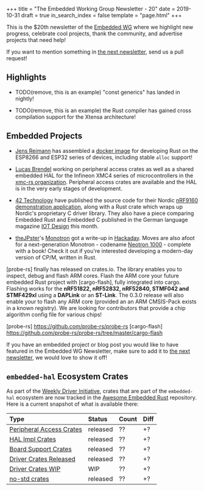 +++
title = "The Embedded Working Group Newsletter - 20"
date = 2019-10-31
draft = true
in_search_index = false
template = "page.html"
+++

<!-- TODO before release set `draft` to `false` and `in_search_index` to `true` -->

This is the $20th newsletter of the [Embedded WG] where we highlight new progress, celebrate cool projects, thank the community, and advertise projects that need help!

[Embedded WG]: https://github.com/rust-embedded/wg

<!-- TODO uncomment -->

<!-- Discuss on [users.rust-lang.org], [on twitter], or [on reddit]! -->

<!-- [users.rust-lang.org]: https://example.org/#TODO -->
<!-- [on twitter]: https://example.org/#TODO -->
<!-- [on reddit]: https://example.org/#TODO -->

<!-- more -->

If you want to mention something in [the next newsletter], send us a pull request!

<!-- TODO before release add the next template! -->

[the next newsletter]: https://github.com/rust-embedded/blog/edit/master/content/${TODO}.md

## Highlights

<!-- TODO Add news related to embedded Rust that are not about new crates releases here -->

- TODO(remove, this is an example) "const generics" has landed in nightly!

- TODO(remove, this is an example) the Rust compiler has gained cross compilation support for the Xtensa architecture!

## Embedded Projects

<!-- TODO Add news about embedded projects here -->

* [Jens Reimann] has assembled a [docker image] for developing Rust on the ESP8266 and ESP32 series of devices, including stable `alloc` support!

[Jens Reimann]: https://github.com/ctron/
[docker image]: https://github.com/ctron/rust-esp-container/

* [Lucas Brendel] working on peripheral access crates as well as a shared embedded HAL for the Infineon XMC4 series of microcontrollers in the [xmc-rs organization]. Peripheral access crates are available and the HAL is in the very early stages of development.

[Lucas Brendel]: http://github.com/lucasbrendel/
[xmc-rs organization]: https://github.com/xmc-rs/

* [42 Technology] have published the source code for their Nordic [nRF9160 demonstration application], along with a Rust crate which wraps up Nordic's proprietary C driver library. They also have a piece comparing Embedded Rust and Embedded C published in the German language magazine [IOT Design] this month.

[42 Technology]: https://www.42technology.com
[nRF9160 demonstration application]: https://github.com/42-technology-ltd
[IOT Design]: https://www.iot-design.de/allgemein/robuste-entwicklung-mit-rust/

* [theJPster]'s [Monotron] got a write-up in [Hackaday]. Moves are also afoot for a next-generation Monotron - codename [Neotron 1000] - complete with a book! Check it out if you're interested developing a modern-day version of CP/M, written in Rust.

[theJPster]: https://github.com/thejpster
[Monotron]: https://github.com/thejpster/monotron
[Hackaday]: https://hackaday.com/2019/10/05/the-monotron-a-rusty-retrocomputer/
[Neotron 1000]: https://github.com/Neotron-Compute/Neotron-Book/blob/master/src/SUMMARY.md

[probe-rs] finally has released on crates.io. The library enables you to inspect, debug and flash ARM cores. Flash the ARM core your future embedded Rust project with [cargo-flash], fully integrated into cargo. Flashing works for the **nRF51822, nRF52832, nRF52840, STMF042 and STMF429xI** using a **DAPLink** or an **ST-Link**.
The 0.3.0 release will also enable your to flash any ARM core (provided an an ARM CMSIS-Pack exists in a known registry).
We are looking for contributors that provide a chip algorithm config file for various chips!

[probe-rs] https://github.com/probe-rs/probe-rs
[cargo-flash] https://github.com/probe-rs/probe-rs/tree/master/cargo-flash

If you have an embedded project or blog post you would like to have featured in the Embedded WG Newsletter, make sure to add it to [the next newsletter], we would love to show it off!

## `embedded-hal` Ecosystem Crates

As part of the [Weekly Driver Initiative], crates that are part of the `embedded-hal` ecosystem are now tracked in the [Awesome Embedded Rust] repository. Here is a current snapshot of what is available there:

<!-- TODO fill in the numbers before release -->

| Type                       | Status    | Count | Diff |
| :---                       | :-----    | :---- | :--- |
| [Peripheral Access Crates] | released  | ??    | +?   |
| [HAL Impl Crates]          | released  | ??    | +?   |
| [Board Support Crates]     | released  | ??    | +?   |
| [Driver Crates Released]   | released  | ??    | +?   |
| [Driver Crates WIP]        | WIP       | ??    | +?   |
| [no-std crates]            | released  | ??    | +?   |

[Awesome Embedded Rust]: https://github.com/rust-embedded/awesome-embedded-rust
[Weekly Driver Initiative]: https://github.com/rust-embedded/wg/issues/39
[Peripheral Access Crates]: https://github.com/rust-embedded/awesome-embedded-rust#peripheral-access-crates
[HAL Impl Crates]: https://github.com/rust-embedded/awesome-embedded-rust#hal-implementation-crates
[Board Support Crates]: https://github.com/rust-embedded/awesome-embedded-rust#board-support-crates
[Driver Crates Released]: https://github.com/rust-embedded/awesome-embedded-rust#driver-crates
[Driver Crates WIP]: https://github.com/rust-embedded/awesome-embedded-rust#wip
[no-std crates]: https://github.com/rust-embedded/awesome-embedded-rust#no-std-crates
